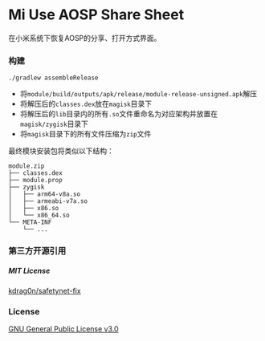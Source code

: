 # Mi Use AOSP Share Sheet

在小米系统下恢复AOSP的分享、打开方式界面。

### 构建

```shell
./gradlew assembleRelease
```

- 将`module/build/outputs/apk/release/module-release-unsigned.apk`解压
- 将解压后的`classes.dex`放在`magisk`目录下
- 将解压后的`lib`目录内的所有`.so`文件重命名为对应架构并放置在`magisk/zygisk`目录下
- 将`magisk`目录下的所有文件压缩为`zip`文件

最终模块安装包将类似以下结构：

```
module.zip
├── classes.dex
├── module.prop
├── zygisk
│   ├── arm64-v8a.so
│   ├── armeabi-v7a.so
│   ├── x86.so
│   └── x86_64.so
└── META-INF
    └── ...
```

### 第三方开源引用

##### MIT License

[kdrag0n/safetynet-fix](https://github.com/kdrag0n/safetynet-fix)

### License

[GNU General Public License v3.0](https://github.com/YifePlayte/Mi-Use-AOSP-Share-Sheet/blob/main/LICENSE)
